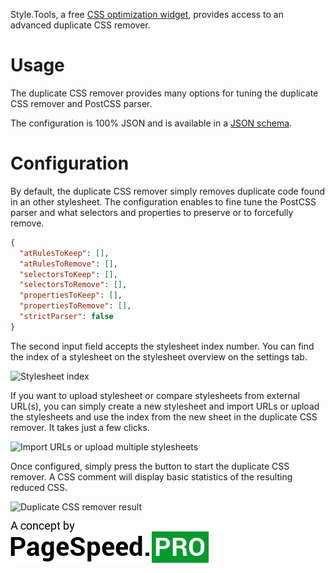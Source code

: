 Style.Tools, a free [CSS optimization widget](../README.md), provides access to an advanced duplicate CSS remover.

# Usage

The duplicate CSS remover provides many options for tuning the duplicate CSS remover and PostCSS parser. 

The configuration is 100% JSON and is available in a [JSON schema](https://style.tools/json-schemas/duplicate-css-remover.json).

# Configuration

By default, the duplicate CSS remover simply removes duplicate code found in an other stylesheet. The configuration enables to fine tune the PostCSS parser and what selectors and properties to preserve or to forcefully remove.

```json
{
  "atRulesToKeep": [],
  "atRulesToRemove": [],
  "selectorsToKeep": [],
  "selectorsToRemove": [],
  "propertiesToKeep": [],
  "propertiesToRemove": [],
  "strictParser": false
}
```

The second input field accepts the stylesheet index number. You can find the index of a stylesheet on the stylesheet overview on the settings tab.

![Stylesheet index](../gitbook/images/stylesheet-index.png)

If you want to upload stylesheet or compare stylesheets from external URL(s), you can simply create a new stylesheet and import URLs or upload the stylesheets and use the index from the new sheet in the duplicate CSS remover. It takes just a few clicks. 

![Import URLs or upload multiple stylesheets](../gitbook/images/import-new-sheet.png)

Once configured, simply press the button to start the duplicate CSS remover. A CSS comment will display basic statistics of the resulting reduced CSS.

![Duplicate CSS remover result](../gitbook/images/duplicate-css-remover-result.png)


[![](../gitbook/images/psp-concept.jpg)](https://pagespeed.pro/)